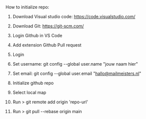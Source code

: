 How to initialize repo:

1. Download Visual studio code: https://code.visualstudio.com/
2. Download Git: https://git-scm.com/

3. Login Github in VS Code
3. Add extension Github Pull request
4. Login

5. Set username: git config --global user.name "jouw naam hier"
6. Set email: git config --global user.email "hallo@mailmeisters.nl"

7. Initialize github repo
8. Select local map

9. Run > git remote add origin 'repo-url'
10. Run > git pull --rebase origin main
